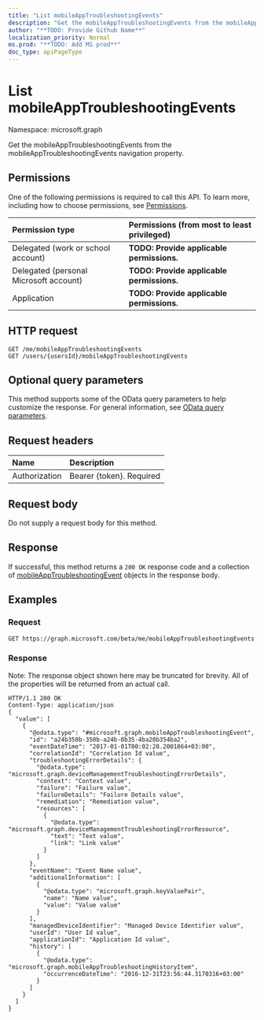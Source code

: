 ```yaml
---
title: "List mobileAppTroubleshootingEvents"
description: "Get the mobileAppTroubleshootingEvents from the mobileAppTroubleshootingEvents navigation property."
author: "**TODO: Provide Github Name**"
localization_priority: Normal
ms.prod: "**TODO: Add MS prod**"
doc_type: apiPageType
---
```


# List mobileAppTroubleshootingEvents

Namespace: microsoft.graph

Get the mobileAppTroubleshootingEvents from the mobileAppTroubleshootingEvents navigation property.

## Permissions
One of the following permissions is required to call this API. To learn more, including how to choose permissions, see [Permissions](/concepts/permissions-reference.md).

|Permission type|Permissions (from most to least privileged)|
|:---|:---|
|Delegated (work or school account)|**TODO: Provide applicable permissions.**|
|Delegated (personal Microsoft account)|**TODO: Provide applicable permissions.**|
|Application|**TODO: Provide applicable permissions.**|

## HTTP request
<!-- {
  "blockType": "ignored"
}
-->
``` http
GET /me/mobileAppTroubleshootingEvents
GET /users/{usersId}/mobileAppTroubleshootingEvents
```

## Optional query parameters
This method supports some of the OData query parameters to help customize the response. For general information, see [OData query parameters](/graph/query-parameters).

## Request headers
|Name|Description|
|:---|:---|
|Authorization|Bearer {token}. Required|

## Request body
Do not supply a request body for this method.

## Response
If successful, this method returns a `200 OK` response code and a collection of [mobileAppTroubleshootingEvent](../resources/mobileapptroubleshootingevent.md) objects in the response body.

## Examples

### Request
<!-- {
  "blockType": "request",
  "name": "get_mobileapptroubleshootingevent"
}
-->
``` http
GET https://graph.microsoft.com/beta/me/mobileAppTroubleshootingEvents
```

### Response
Note: The response object shown here may be truncated for brevity. All of the properties will be returned from an actual call.
<!-- {
  "blockType": "response",
  "truncated": true,
  "@odata.type": "collection(microsoft.graph.mobileapptroubleshootingevent)"
}
-->
``` http
HTTP/1.1 200 OK
Content-Type: application/json
{
  "value": [
    {
      "@odata.type": "#microsoft.graph.mobileAppTroubleshootingEvent",
      "id": "a24b350b-350b-a24b-0b35-4ba20b354ba2",
      "eventDateTime": "2017-01-01T00:02:28.2001864+03:00",
      "correlationId": "Correlation Id value",
      "troubleshootingErrorDetails": {
        "@odata.type": "microsoft.graph.deviceManagementTroubleshootingErrorDetails",
        "context": "Context value",
        "failure": "Failure value",
        "failureDetails": "Failure Details value",
        "remediation": "Remediation value",
        "resources": [
          {
            "@odata.type": "microsoft.graph.deviceManagementTroubleshootingErrorResource",
            "text": "Text value",
            "link": "Link value"
          }
        ]
      },
      "eventName": "Event Name value",
      "additionalInformation": [
        {
          "@odata.type": "microsoft.graph.keyValuePair",
          "name": "Name value",
          "value": "Value value"
        }
      ],
      "managedDeviceIdentifier": "Managed Device Identifier value",
      "userId": "User Id value",
      "applicationId": "Application Id value",
      "history": [
        {
          "@odata.type": "microsoft.graph.mobileAppTroubleshootingHistoryItem",
          "occurrenceDateTime": "2016-12-31T23:56:44.3170316+03:00"
        }
      ]
    }
  ]
}
```

